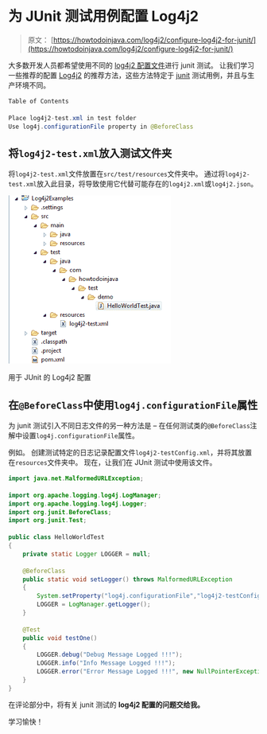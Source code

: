 # 为 JUnit 测试用例配置 Log4j2

> 原文： [https://howtodoinjava.com/log4j2/configure-log4j2-for-junit/](https://howtodoinjava.com/log4j2/configure-log4j2-for-junit/)

大多数开发人员都希望使用不同的 [log4j2 配置文件](//howtodoinjava.com/log4j2/log4j-2-xml-configuration-example/)进行 junit 测试。 让我们学习一些推荐的配置 [Log4j2](https://logging.apache.org/log4j/2.x/manual/configuration.html) 的推荐方法，这些方法特定于 [junit](//howtodoinjava.com/junit-4/) 测试用例，并且与生产环境不同。

```java
Table of Contents

Place log4j2-test.xml in test folder
Use log4j.configurationFile property in @BeforeClass
```

## 将`log4j2-test.xml`放入测试文件夹

将`log4j2-test.xml`文件放置在`src/test/resources`文件夹中。 通过将`log4j2-test.xml`放入此目录，将导致使用它代替可能存在的`log4j2.xml`或`log4j2.json`。

![Log4j2 Config for JUnit](img/e79b93c8701b963d474aa0723f0cadf3.png)

用于 JUnit 的 Log4j2 配置



## 在`@BeforeClass`中使用`log4j.configurationFile`属性

为 junit 测试引入不同日志文件的另一种方法是 – 在任何测试类的`@BeforeClass`注解中设置`log4j.configurationFile`属性。

例如。 创建测试特定的日志记录配置文件`log4j2-testConfig.xml`，并将其放置在`resources`文件夹中。 现在，让我们在 JUnit 测试中使用该文件。

```java
import java.net.MalformedURLException;

import org.apache.logging.log4j.LogManager;
import org.apache.logging.log4j.Logger;
import org.junit.BeforeClass;
import org.junit.Test;

public class HelloWorldTest 
{
	private static Logger LOGGER = null;

	@BeforeClass
	public static void setLogger() throws MalformedURLException
	{
		System.setProperty("log4j.configurationFile","log4j2-testConfig.xml");
		LOGGER = LogManager.getLogger();
	}

	@Test
	public void testOne()
	{
		LOGGER.debug("Debug Message Logged !!!");
        LOGGER.info("Info Message Logged !!!");
        LOGGER.error("Error Message Logged !!!", new NullPointerException("NullError"));
	}
}

```

在评论部分中，将有关 junit 测试的 **log4j2 配置的问题交给我。**

学习愉快！